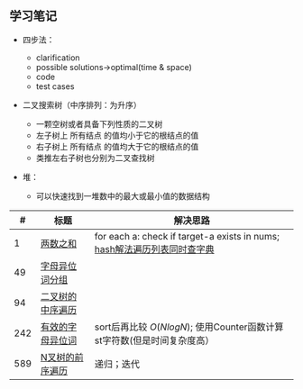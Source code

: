 ## 学习笔记
 

+ 四步法：
	+ clarification
	+ possible solutions->optimal(time & space)
	+ code
	+ test cases

+ 二叉搜索树（中序排列：为升序）
	+ 一颗空树或者具备下列性质的二叉树
	+ 左子树上 所有结点 的值均小于它的根结点的值
	+ 右子树上 所有结点 的值均大于它的根结点的值
	+ 类推左右子树也分别为二叉查找树 
+ 堆：
	+ 可以快速找到一堆数中的最大或最小值的数据结构



|#|标题|解决思路|
|---|---|------|
|1|[两数之和](https://leetcode-cn.com/problems/two-sum/description/)| for each a: check if target-a exists in nums; [hash解法遍历列表同时查字典](https://leetcode.com/problems/two-sum/discuss/96/HashtablePython5-lines)|
|49| [字母异位词分组](https://leetcode-cn.com/problems/group-anagrams/)||
|94|[二叉树的中序遍历](https://leetcode-cn.com/problems/binary-tree-inorder-traversal/)||
|242| [有效的字母异位词](https://leetcode-cn.com/problems/valid-anagram/description/)| sort后再比较 $O(Nlog N)$; 使用Counter函数计算st字符数(但是时间复杂度高）|
|589| [N叉树的前序遍历](https://leetcode-cn.com/problems/n-ary-tree-preorder-traversal/description/)| 递归；迭代|